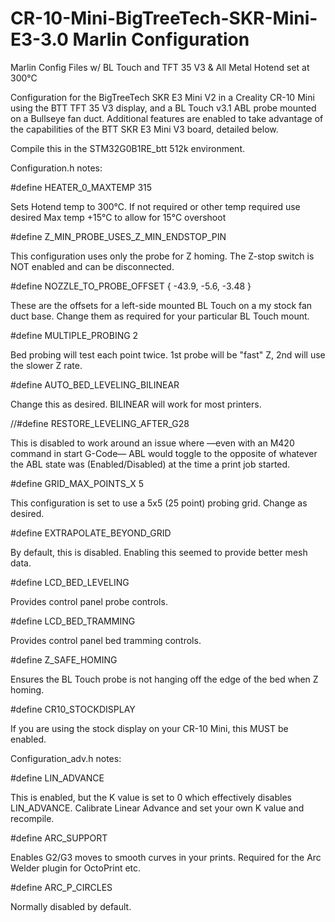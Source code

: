 # CR-10-Mini-BigTreeTech-SKR-Mini-E3-3.0 Marlin Configuration
Marlin Config Files w/ BL Touch and TFT 35 V3 & All Metal Hotend set at 300°C

Configuration for the BigTreeTech SKR E3 Mini V2 in a Creality CR-10 Mini using the BTT TFT 35 V3 display, and a BL Touch v3.1 ABL probe mounted on a Bullseye fan duct. Additional features are enabled to take advantage of the capabilities of the BTT SKR E3 Mini V3 board, detailed below.

Compile this in the STM32G0B1RE_btt 512k environment. 

Configuration.h notes:

#define HEATER_0_MAXTEMP 315 

Sets Hotend temp to 300°C. If not required or other temp required use desired Max temp +15°C to allow for 15°C overshoot

#define Z_MIN_PROBE_USES_Z_MIN_ENDSTOP_PIN

This configuration uses only the probe for Z homing. The Z-stop switch is NOT enabled and can be disconnected.

#define NOZZLE_TO_PROBE_OFFSET { -43.9, -5.6, -3.48 }

These are the offsets for a left-side mounted BL Touch on a my stock fan duct base. Change them as required for your particular BL Touch mount.

#define MULTIPLE_PROBING 2

Bed probing will test each point twice. 1st probe will be "fast" Z, 2nd will use the slower Z rate.

#define AUTO_BED_LEVELING_BILINEAR

Change this as desired. BILINEAR will work for most printers.

//#define RESTORE_LEVELING_AFTER_G28

This is disabled to work around an issue where —even with an M420 command in start G-Code— ABL would toggle to the opposite of whatever the ABL state was (Enabled/Disabled) at the time a print job started.

#define GRID_MAX_POINTS_X 5

This configuration is set to use a 5x5 (25 point) probing grid. Change as desired.

#define EXTRAPOLATE_BEYOND_GRID

By default, this is disabled. Enabling this seemed to provide better mesh data.

#define LCD_BED_LEVELING

Provides control panel probe controls.

#define LCD_BED_TRAMMING

Provides control panel bed tramming controls.

#define Z_SAFE_HOMING

Ensures the BL Touch probe is not hanging off the edge of the bed when Z homing.

#define CR10_STOCKDISPLAY

If you are using the stock display on your CR-10 Mini, this MUST be enabled.

Configuration_adv.h notes:

#define LIN_ADVANCE

This is enabled, but the K value is set to 0 which effectively disables LIN_ADVANCE. Calibrate Linear Advance and set your own K value and recompile.

#define ARC_SUPPORT

Enables G2/G3 moves to smooth curves in your prints. Required for the Arc Welder plugin for OctoPrint etc.

#define ARC_P_CIRCLES

Normally disabled by default.
